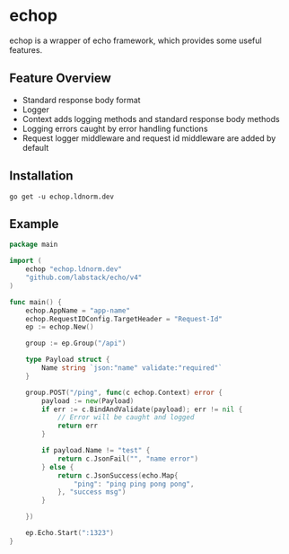 # echop

echop is a wrapper of echo framework, which provides some useful features.

## Feature Overview

- Standard response body format
- Logger
- Context adds logging methods and standard response body methods
- Logging errors caught by error handling functions
- Request logger middleware and request id middleware are added by default

## Installation

```shell
go get -u echop.ldnorm.dev
```

## Example

```go
package main

import (
	echop "echop.ldnorm.dev"
	"github.com/labstack/echo/v4"
)

func main() {
	echop.AppName = "app-name"
	echop.RequestIDConfig.TargetHeader = "Request-Id"
	ep := echop.New()

	group := ep.Group("/api")

	type Payload struct {
		Name string `json:"name" validate:"required"`
	}

	group.POST("/ping", func(c echop.Context) error {
		payload := new(Payload)
		if err := c.BindAndValidate(payload); err != nil {
			// Error will be caught and logged
			return err
		}

		if payload.Name != "test" {
			return c.JsonFail("", "name error")
		} else {
			return c.JsonSuccess(echo.Map{
				"ping": "ping ping pong pong",
			}, "success msg")
		}

	})

	ep.Echo.Start(":1323")
}
```

